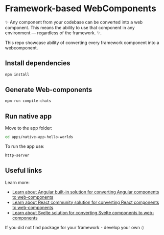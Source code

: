# Framework-based WebComponents

✨ Any component from your codebase can be converted into a web component. This means the ability to use that component in any environment — regardless of the framework. ✨.

This repo showcase ability of converting every framework component into a webcomponent.

## Install dependencies

```sh
npm install
```

## Generate Web-components

```sh
npm run compile-chats
```

## Run native app
Move to the app folder:

```sh
cd apps/native-app-hello-worlds
```

To run the app use:

```sh
http-server
```

## Useful links

Learn more:

- [Learn about Angular built-in solution for converting Angular components to web-components](https://www.npmjs.com/package/@angular/elements)
- [Learn about React community solution for converting React components to web-components](https://www.npmjs.com/package/react-to-webcomponent)
- [Learn about Svelte solution for converting Svelte components to web-components](https://svelte.dev/docs/svelte/custom-elements)

If you did not find package for your framework - develop your own :)
